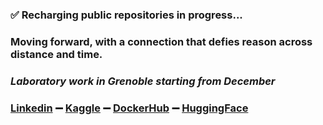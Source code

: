 ### ✅ Recharging public repositories in progress...

### Moving forward, with a connection that defies reason across distance and time.
### *Laboratory work in Grenoble starting from December*

### [Linkedin](https://www.linkedin.com/in/yanncauchepin) ➖ [Kaggle](https://www.kaggle.com/yanncauchepin) ➖ [DockerHub](https://hub.docker.com/repositories/yanncauchepin) ➖ [HuggingFace](https://huggingface.co/yanncauchepin)
